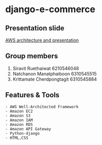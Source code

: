 # django-e-commerce

## Presentation slide
[AWS architecture and presentation](https://docs.google.com/presentation/d/1yiYx5mjV0KGtfUBf1wvD-lrki4FyMJpChvA8UTFDFH8/edit?usp=sharing)

## Group members
1.  Siravit Ruethaiwat 6210546048
2.  Natchanon Manatphaiboon 6310545515
3.  Krittamate Cherdpongtagit 6310545884

## Features & Tools
```
- AWS Well-Architected Framework
- Amazon EC2
- Amazon S3
- Amazon IAM
- Amazon RDS
- Amazon API Gateway
- Python-django
- HTML,CSS
```

